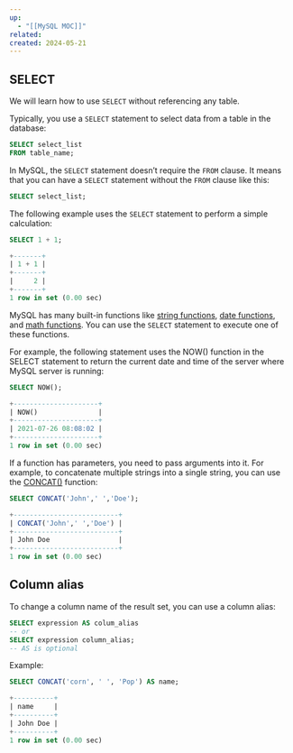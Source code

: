 ```yaml
---
up:
  - "[[MySQL MOC]]"
related: 
created: 2024-05-21
---
```

## SELECT
We will learn how to use `SELECT` without referencing any table.

Typically, you use a `SELECT` statement to select data from a table in the database:
```sql
SELECT select_list
FROM table_name;
```
In MySQL, the `SELECT` statement doesn’t require the `FROM` clause. It means that you can have a `SELECT` statement without the `FROM` clause like this:
```sql
SELECT select_list;
```
The following example uses the `SELECT` statement to perform a simple calculation:
```sql
SELECT 1 + 1;

+-------+
| 1 + 1 |
+-------+
|     2 |
+-------+
1 row in set (0.00 sec)    
```
MySQL has many built-in functions like [string functions](https://www.mysqltutorial.org/mysql-string-functions/), [date functions](https://www.mysqltutorial.org/mysql-date-functions/), and [math functions](https://www.mysqltutorial.org/mysql-math-functions/). You can use the `SELECT` statement to execute one of these functions.


For example, the following statement uses the NOW() function in the SELECT statement to return the current date and time of the server where MySQL server is running:
```sql
SELECT NOW();

+---------------------+
| NOW()               |
+---------------------+
| 2021-07-26 08:08:02 |
+---------------------+
1 row in set (0.00 sec)
```


If a function has parameters, you need to pass arguments into it. For example, to concatenate multiple strings into a single string, you can use the [CONCAT()](https://www.mysqltutorial.org/mysql-string-functions/mysql-concat/) function:

```sql
SELECT CONCAT('John',' ','Doe');

+--------------------------+
| CONCAT('John',' ','Doe') |
+--------------------------+
| John Doe                 |
+--------------------------+
1 row in set (0.00 sec)
```
## Column alias
To change a column name of the result set, you can use a column alias:
```sql
SELECT expression AS colum_alias
-- or
SELECT expression column_alias;
-- AS is optional
```

Example:
```sql
SELECT CONCAT('corn', ' ', 'Pop') AS name;

+----------+
| name     |
+----------+
| John Doe |
+----------+
1 row in set (0.00 sec)
```